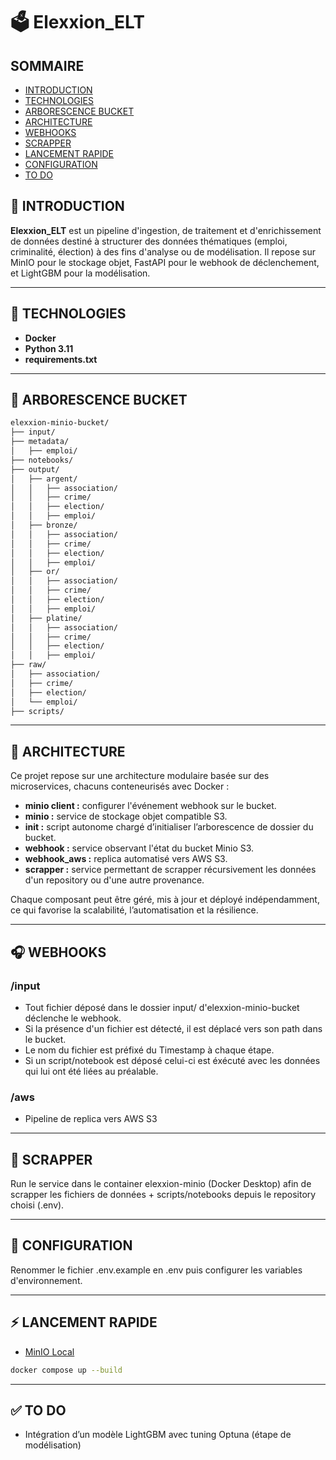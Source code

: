 # 🗳️​ Elexxion_ELT

## SOMMAIRE

- [INTRODUCTION](#-introduction)
- [TECHNOLOGIES](#-technologies)
- [ARBORESCENCE BUCKET](#-arborescence-bucket)
- [ARCHITECTURE](#-architecture)
- [WEBHOOKS](#-webhooks)
- [SCRAPPER](#-scrapper)
- [LANCEMENT RAPIDE](#-lancement-rapide)
- [CONFIGURATION](#-configuration)
- [TO DO](#-to-do)

## 👋 INTRODUCTION

**Elexxion_ELT** est un pipeline d'ingestion, de traitement et d'enrichissement de données destiné à structurer des données thématiques (emploi, criminalité, élection) à des fins d'analyse ou de modélisation. Il repose sur MinIO pour le stockage objet, FastAPI pour le webhook de déclenchement, et LightGBM pour la modélisation.

---

## 🔧 TECHNOLOGIES

- **Docker**
- **Python 3.11**
- **requirements.txt**

---

## 📂 ARBORESCENCE BUCKET

```bash
elexxion-minio-bucket/
├── input/
├── metadata/
│   ├── emploi/
├── notebooks/
├── output/
│   ├── argent/
│   │   ├── association/
│   │   ├── crime/
│   │   ├── election/
│   │   ├── emploi/
│   ├── bronze/
│   │   ├── association/
│   │   ├── crime/
│   │   ├── election/
│   │   ├── emploi/
│   ├── or/
│   │   ├── association/
│   │   ├── crime/
│   │   ├── election/
│   │   ├── emploi/
│   ├── platine/
│   │   ├── association/
│   │   ├── crime/
│   │   ├── election/
│   │   ├── emploi/
├── raw/
│   ├── association/
│   ├── crime/
│   ├── election/
│   └── emploi/
├── scripts/
```

---

## 🧱 ARCHITECTURE

Ce projet repose sur une architecture modulaire basée sur des microservices, chacuns conteneurisés avec Docker :

- **minio client :** configurer l'événement webhook sur le bucket.
- **minio :** service de stockage objet compatible S3.
- **init :** script autonome chargé d’initialiser l’arborescence de dossier du bucket.
- **webhook :** service observant l'état du bucket Minio S3.
- **webhook_aws :** replica automatisé vers AWS S3.
- **scrapper :** service permettant de scrapper récursivement les données d'un repository ou d'une autre provenance.

Chaque composant peut être géré, mis à jour et déployé indépendamment, ce qui favorise la scalabilité, l’automatisation et la résilience.

---

## 🎧​ WEBHOOKS

### /input

- Tout fichier déposé dans le dossier input/ d'elexxion-minio-bucket déclenche le webhook.
- Si la présence d'un fichier est détecté, il est déplacé vers son path dans le bucket.
- Le nom du fichier est préfixé du Timestamp à chaque étape.
- Si un script/notebook est déposé celui-ci est éxécuté avec les données qui lui ont été liées au préalable.

### /aws

- Pipeline de replica vers AWS S3

---

## 🛒 SCRAPPER

Run le service dans le container elexxion-minio (Docker Desktop) afin de scrapper les fichiers de données + scripts/notebooks depuis le repository choisi (.env).

---

## 🔐 CONFIGURATION

Renommer le fichier .env.example en .env puis configurer les variables d'environnement.

---

## ⚡ LANCEMENT RAPIDE

- [MinIO Local](http://localhost:9001)  

```bash
docker compose up --build
```

---

## ✅ TO DO

- Intégration d’un modèle LightGBM avec tuning Optuna (étape de modélisation)

